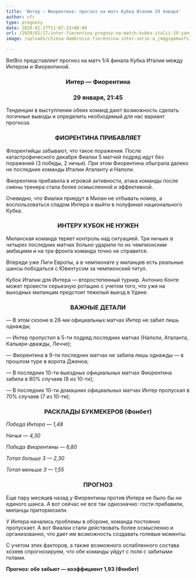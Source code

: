 ```yaml
---
title: 'Интер — Фиорентина: прогноз на матч Кубка Италии 29 января'
author: xfr
type: prognozy
date: 2020-01-27T11:07:23+00:00
url: /2020/01/27/inter-fiorentina-prognoz-na-match-kubka-italii-29-yanvarya/
image: /uploads/chiesa-dambrosio-fiorentina-inter-serie-a_jmqgiqemaxfs1gbnitqqomlyu.jpg

---
```

BetBro представляет прогноз на матч 1/4 финала Кубка Италии между Интером и Фиорентиной.

<h3 style="text-align: center">
  <strong>Интер &#8212; Фиорентина</strong>
</h3>

<h3 style="text-align: center">
  <strong>29 января, 21:45</strong>
</h3>

Тенденции в выступлении обеих команд дают возможность сделать логичные выводы и определить необходимый для нас вариант прогноза.

<h3 style="text-align: center">
  ФИОРЕНТИНА ПРИБАВЛЯЕТ
</h3>

Флорентийцы забывают, что такое поражения. После катастрофического декабря Фиалки 5 матчей подряд идут без поражений (3 победы, 2 ничьи). При этом Фиорентина обыграла далеко не последние команды Италии Аталанту и Наполи.

Фиорентина прибавила в игровой активности, атака команды после смены тренера стала более осмысленной и эффективной.

Очевидно, что Фиалки приедут в Милан не отбывать номер, а воспользоваться спадом Интера и выйти в полуфинал национального Кубка.

<h3 style="text-align: center">
  <strong>ИНТЕРУ КУБОК НЕ НУЖЕН</strong>
</h3>

Миланская команда теряет контроль над ситуацией. Три ничьих в четырех последних матчах больно ударили по их чемпионским амбициям и на три фронта команда точно не справится.

Впереди уже Лиги Европы, а в чемпионате у миланцев есть реальные шансы пободаться с Ювентусом за чемпионский титул.

Кубок Италии для Интера &#8212; второстепенный турнир. Антонио Конте может провести серьезную ротацию с учетом того, что уже на выходных миланцам предстоит тяжелый выезд в Удине.

<h3 style="text-align: center">
  <strong>ВАЖНЫЕ ДЕТАЛИ</strong>
</h3>

&#8212; В этом сезоне в 28-ми официальных матчах Интер не забил лишь однажды;

&#8212; Интер пропустил в 5-ти подряд последних матчах (Наполи, Аталанта, Кальяри-дважды, Лечче);

&#8212; Фиорентина в 9-ти последних матчах не забила лишь однажды &#8212; в прошлом туре в ворота Дженоа;

&#8212; В последних 10-ти выездных официальных матчах Фиорентина забила в 80% случаев (8 из 10-ти);

&#8212; В последних 10-ти домашних официальных матчах Интер пропускал в 70% случаев (7 из 10-ти);

<h3 style="text-align: center">
  <strong>РАСКЛАДЫ БУКМЕКЕРОВ (Фонбет)</strong>
</h3>

_Победа Интера — 1,48_

_Ничья — 4,30_

_Победа Фиорентины — 6,80_

_Тотал больше 3 — 2,30_

_Тотал меньше 3 — 1,55_

<h3 style="text-align: center">
  <strong>ПРОГНОЗ</strong>
</h3>

Еще пару месяцев назад у Фиорентины против Интера не было бы ни единого шанса. А вот сейчас не все так однозначно: гости прибавили, миланцы притормозили.

У Интера начались проблемы в обороне, команда постоянно пропускает. А вот Фиалки стали действовать более осмысленно и организованно, что дает им возможность создавать голевые моменты.

С учетом этих факторов, а также возможного ослабленного состава хозяев спрогнозируем, что обе команды уйдут с поля с забитыми голами.

**Прогноз: обе забьют &#8212; коэффициент 1,93 (Фонбет)**